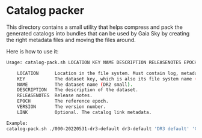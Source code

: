 # Catalog packer

This directory contains a small utility that helps compress and pack the generated catalogs into bundles that can be used by Gaia Sky by creating the right metadata files and moving the files around.

Here is how to use it:

```bash
Usage: catalog-pack.sh LOCATION KEY NAME DESCRIPTION RELEASENOTES EPOCH VERSION [LINK]

    LOCATION      Location in the file system. Must contain log, metadata.dat, particles.
    KEY           The dataset key, which is also its file system name (dr2-small).
    NAME          The dataset name (DR2 small).
    DESCRIPTION   The description of the dataset.
    RELEASENOTES  Release notes.
    EPOCH         The reference epoch.
    VERSION       The version number.
    LINK          Optional. The catalog link metadata.

Example:
catalog-pack.sh ./000-20220531-dr3-default dr3-default 'DR3 default' 'Gaia DR3 default: 20%\/1.5% bright\/faint parallax relative error.' '- Contains Hipparcos stars.\\n- When available, photometric distances are used.\\n- Parallaxes are using the corrected terms.' 2016.0 0 'https\/\/:gaia.ari.uni-heidelberg.de\/gaiasky\/files\/repository\/'
```
